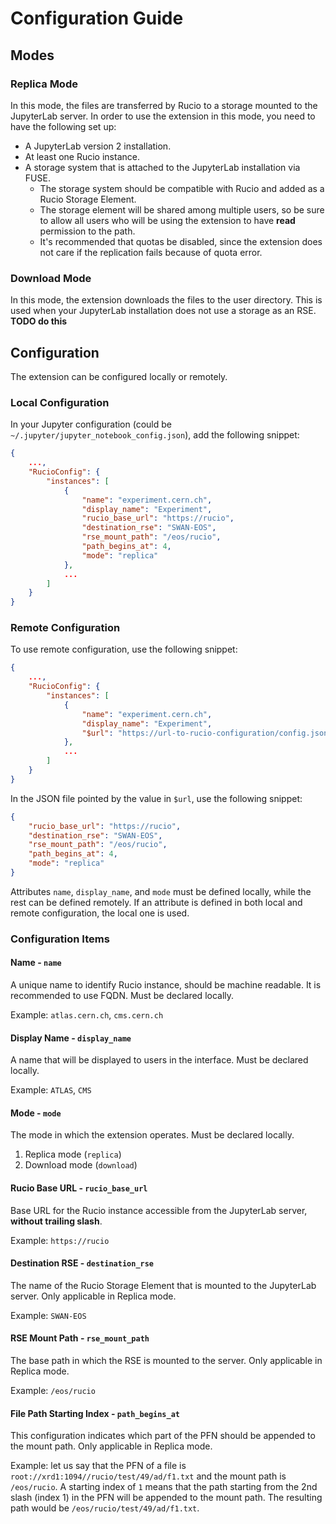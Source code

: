 # Configuration Guide
## Modes

### Replica Mode
In this mode, the files are transferred by Rucio to a storage mounted to the JupyterLab server. In order to use the extension in this mode, you need to have the following set up:
- A JupyterLab version 2 installation.
- At least one Rucio instance.
- A storage system that is attached to the JupyterLab installation via FUSE.
    - The storage system should be compatible with Rucio and added as a Rucio Storage Element.
    - The storage element will be shared among multiple users, so be sure to allow all users who will be using the extension to have **read** permission to the path.
    - It's recommended that quotas be disabled, since the extension does not care if the replication fails because of quota error.

### Download Mode
In this mode, the extension downloads the files to the user directory. This is used when your JupyterLab installation does not use a storage as an RSE.
**TODO do this**

## Configuration
The extension can be configured locally or remotely.

### Local Configuration
In your Jupyter configuration (could be `~/.jupyter/jupyter_notebook_config.json`), add the following snippet:
```json
{
    ...,
    "RucioConfig": {
        "instances": [
            {
                "name": "experiment.cern.ch",
                "display_name": "Experiment",
                "rucio_base_url": "https://rucio",
                "destination_rse": "SWAN-EOS",
                "rse_mount_path": "/eos/rucio",
                "path_begins_at": 4,
                "mode": "replica"
            },
            ...
        ]
    }
}
```

### Remote Configuration
To use remote configuration, use the following snippet:
```json
{
    ...,
    "RucioConfig": {
        "instances": [
            {
                "name": "experiment.cern.ch",
                "display_name": "Experiment",
                "$url": "https://url-to-rucio-configuration/config.json"
            },
            ...
        ]
    }
}
```

In the JSON file pointed by the value in `$url`, use the following snippet:
```json
{
    "rucio_base_url": "https://rucio",
    "destination_rse": "SWAN-EOS",
    "rse_mount_path": "/eos/rucio",
    "path_begins_at": 4,
    "mode": "replica"
}
```
Attributes `name`, `display_name`, and `mode` must be defined locally, while the rest can be defined remotely. If an attribute is defined in both local and remote configuration, the local one is used.

### Configuration Items
#### Name - `name`
A unique name to identify Rucio instance, should be machine readable. It is recommended to use FQDN. Must be declared locally.

Example: `atlas.cern.ch`, `cms.cern.ch`

#### Display Name - `display_name`
A name that will be displayed to users in the interface. Must be declared locally.

Example: `ATLAS`, `CMS`

#### Mode - `mode`
The mode in which the extension operates. Must be declared locally.
1. Replica mode (`replica`)
2. Download mode (`download`)

#### Rucio Base URL - `rucio_base_url`
Base URL for the Rucio instance accessible from the JupyterLab server, **without trailing slash**.

Example: `https://rucio`

#### Destination RSE - `destination_rse`
The name of the Rucio Storage Element that is mounted to the JupyterLab server. Only applicable in Replica mode.

Example: `SWAN-EOS`

#### RSE Mount Path - `rse_mount_path`
The base path in which the RSE is mounted to the server. Only applicable in Replica mode.

Example: `/eos/rucio`

#### File Path Starting Index - `path_begins_at`
This configuration indicates which part of the PFN should be appended to the mount path. Only applicable in Replica mode.

Example: let us say that the PFN of a file is `root://xrd1:1094//rucio/test/49/ad/f1.txt` and the mount path is `/eos/rucio`. A starting index of `1` means that the path starting from the 2nd slash (index 1) in the PFN will be appended to the mount path. The resulting path would be `/eos/rucio/test/49/ad/f1.txt`.